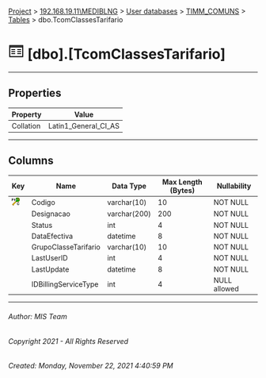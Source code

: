#### 

[Project](../../../../index.md) > [192.168.19.11\\MEDIBLNG](../../../index.md) > [User databases](../../index.md) > [TIMM_COMUNS](../index.md) > [Tables](Tables.md) > dbo.TcomClassesTarifario

# ![Tables](../../../../Images/Table32.png) [dbo].[TcomClassesTarifario]

---

## <a name="#properties"></a>Properties

| Property | Value |
|---|---|
| Collation | Latin1_General_CI_AS |


---

## <a name="#columns"></a>Columns

| Key | Name | Data Type | Max Length (Bytes) | Nullability |
|---|---|---|---|---|
| [![Cluster Primary Key PK_TcomClassesTarifario: Codigo](../../../../Images/pkcluster.png)](#indexes) | Codigo | varchar(10) | 10 | NOT NULL |
|  | Designacao | varchar(200) | 200 | NOT NULL |
|  | Status | int | 4 | NOT NULL |
|  | DataEfectiva | datetime | 8 | NOT NULL |
|  | GrupoClasseTarifario | varchar(10) | 10 | NOT NULL |
|  | LastUserID | int | 4 | NOT NULL |
|  | LastUpdate | datetime | 8 | NOT NULL |
|  | IDBillingServiceType | int | 4 | NULL allowed |


---

###### Author:  MIS Team

###### Copyright 2021 - All Rights Reserved

###### Created: Monday, November 22, 2021 4:40:59 PM

